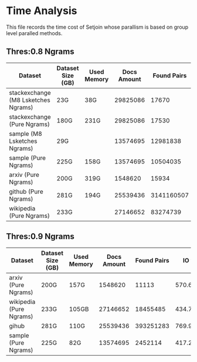 # Time Analysis

This file records the time cost of Setjoin whose parallism is based on group level paralled methods.

## Thres:0.8 Ngrams
| Dataset| Dataset Size (GB) | Used Memory| Docs Amount| Found Pairs | IO time | Index Time | Online Hashing Time| Allocation Time | Verification Time|
|----------|----------|----------|----------|----------|----------|----------|----------|----------|----------|
| stackexchange (M8 Lsketches Ngrams)    | 23G | 38G | 29825086 |17670 |36.645798|469.507394|13.577611|399.362348|0.816552|         
| stackexchange (Pure Ngrams)    | 180G | 231G | 29825086 |17530 |392.203862|3605.487832|54.278302|5937.728584|4.007801|
| sample (M8 Lsketches Ngrams) | 29G |  |13574695 |12981838 |22.753296|337.708222|18.984678|297.869289|3.141675|
| sample (Pure Ngrams)    | 225G | 158G | 13574695 |10504035 |603.912620|2200.245378|79.701442|6389.613357|32.369095|
| arxiv (Pure Ngrams) | 200G | 319G |1548620 |15934 |65.810232|1703.214803|66.637473|3371.995345|28.637102| 
|github  (Pure Ngrams) | 281G| 194G |25539436 |3141160507 |702.799256|3458.912061|131.147406|14095.799139|2425.894869|
|wikipedia  (Pure Ngrams)| 233G|  |27146652 |83274739 |579.789081|2963.837383|151.914790|4338.319437|123.588843|
## Thres:0.9 Ngrams
| Dataset| Dataset Size (GB) | Used Memory| Docs Amount| Found Pairs | IO time | Index Time | Online Hashing Time| Allocation Time | Verification Time|
|----------|----------|----------|----------|----------|----------|----------|----------|----------|----------|
| arxiv (Pure Ngrams)    | 200G | 157G | 1548620 |11113|570.655023|1190.078953|57.311368|3015.344264|0.566219|
|wikipedia (Pure Ngrams) | 233G| 105GB |27146652 |18455485 |434.758662|2087.204587|53.135962|4647.180056|3.917412|
|gihub | 281G| 110G |25539436 |393251283 |769.935467|2300.508319|84.031356|7034.427743|283.438409|
| sample (Pure Ngrams)    | 225G | 82G |13574695 |2452114 |417.217665|1401.418946|58.377853|3684.730249|2.536970|